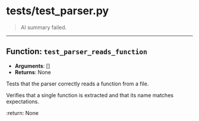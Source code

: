 # tests/test_parser.py

> AI summary failed.


---


## Function: `test_parser_reads_function`
- **Arguments**: []
- **Returns**: None

Tests that the parser correctly reads a function from a file.
 
Verifies that a single function is extracted and that its name matches expectations.
 
:return: None

